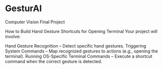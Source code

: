 # GesturAI
Computer Vision Final Project

How to Build Hand Gesture Shortcuts for Opening Terminal
Your project will involve:

Hand Gesture Recognition – Detect specific hand gestures.
Triggering System Commands – Map recognized gestures to actions (e.g., opening the terminal).
Running OS-Specific Terminal Commands – Execute a shortcut command when the correct gesture is detected.
